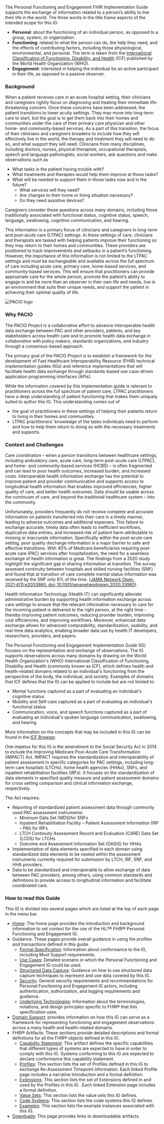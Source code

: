 The Personal Functioning and Engagement FHIR Implementation Guide supports the exchange of information related to a person’s ability to live their life in the world. The three words in the title frame aspects of the intended scope for this IG:
- **Personal**: about the functioning of an individual person, as opposed to a group, system, or organization.
- **Functioning**: related to what the person can do, the help they need, and the effects of contributing factors, including those physiological, environmental, and personal. The term is taken from the [International Classification of Functioning, Disability, and Health](https://www.who.int/standards/classifications/international-classification-of-functioning-disability-and-health) (ICF) published by the World Health Organization (WHO).
- **Engagement**: interested in helping the individual be an active participant in their life, as opposed to a passive observer.

### Background

When a patient receives care in an acute hospital setting, their clinicians and caregivers rightly focus on diagnosing and treating their immediate life-threatening concern. Once these concerns have been addressed, the patient transitions to lower acuity settings. They may move into long-term care to start, but the goal is to get them back into their homes and communities under the care of their primary care physician and other home- and community-based services. As a part of this transition, the focus of their clinicians and caregivers broadens to include how they will effectively live in the world, the therapy and treatment they will need to do so, and what support they will need. Clinicians from many disciplines, including doctors, nurses, physical therapists, occupational therapists, speech and language pathologists, social workers, ask questions and make observations such as 
- What tasks is the patient having trouble with?
- What treatments and therapies would help them improve at those tasks?
- What will be needed to support them in those tasks now and in the future? 
    - What services will they need? 
    - Are changes to their home or living situation necessary?
    - Do they need assistive devices?

Caregivers consider these questions across many domains, including those traditionally associated with functional status, cognitive status, speech, language, swallowing, cognitive communication, and hearing. 

This information is a primary focus of clinicians and caregivers in long-term and post-acute care (LTPAC) settings. In these settings of care, clinicians and therapists are tasked with helping patients improve their functioning so they may return to their homes and communities. These providers are positioned to track improvements and setbacks in a patient’s functioning. However, the importance of this information is not limited to the LTPAC settings and must be exchangeable and available across the full spectrum of care including acute care, primary care, home-based services, and community-based services. This will ensure that practitioners can provide appropriate care for the whole person, promote the patient’s ability to engage in and be more than an observer in their own life and needs, live in an environment that suits their unique needs, and support the patient in achieving their optimal quality of life.

![PACIO logo](./pacio.png)

### Why PACIO

The PACIO Project is a collaborative effort to advance interoperable health data exchange between PAC and other providers, patients, and key stakeholders across health care and to promote health data exchange in collaboration with policy makers, standards organizations, and industry through a consensus-based approach.

The primary goal of the PACIO Project is to establish a framework for the development of Fast Healthcare Interoperability Resource (FHIR) technical implementation guides (IGs) and reference implementations that will facilitate health data exchange through standards-based use case-driven application programming interfaces (APIs).

While the information covered by this implementation guide is relevant to practitioners across the full spectrum of patient care, LTPAC practitioners have a deep understanding of patient functioning that makes them uniquely suited to author this IG. This understanding comes out of
- the goal of practitioners in these settings of helping their patients return to living in their homes and communities.
- LTPAC practitioners' knowledge of the tasks individuals need to perform and how to help them return to doing so with the necessary treatments and supports.

### Context and Challenges

Care coordination – when a person transitions between healthcare settings, including ambulatory care, acute care, long-term post-acute care (LTPAC), and home- and community-based services (HCBS) – is often fragmented and can lead to poor health outcomes, increased burden, and increased costs. Interoperable health information exchange has the potential to improve patient and provider communication and supports access to longitudinal health information that enables improved efficiencies, higher quality of care, and better health outcomes. Data should be usable across the continuum of care, and beyond the traditional healthcare system – into the community.

Unfortunately, providers frequently do not receive complete and accurate information on patients transferred into their care in a timely manner, leading to adverse outcomes and additional expenses. This failure to exchange accurate, timely data often leads to inefficient workflows, duplicative data entries, and increased risk of patient harm attributable to missing or inaccurate information. Specifically within the post-acute care setting, poor quality discharge information is a major barrier to safe and effective transitions. With 45% of Medicare beneficiaries requiring post-acute care (PAC) services after hospitalization, the need for a seamless exchange of health information is great. The findings from a 2020 study highlight the significant gap in sharing information at transition. The survey assessed continuity between hospitals and skilled nursing facilities (SNF) and found that at transition of care complete mental status information was received by the SNF only 6% of the time. [[JAMA Network Open. 2021;4(1):e2033980. doi: 10.1001/jamanetworkopen.2020.33980](https://jamanetwork.com/journals/jamanetworkopen/fullarticle/2775075)].

Health Information Technology (Health IT) can significantly alleviate administrative burden by supporting health information exchange across care settings to ensure that the relevant information necessary to care for the incoming patient is delivered to the right person, at the right time - thereby improving patient outcomes, reducing provider burden, improving cost efficiencies, and improving workflows. Moreover, enhanced data exchange allows for advanced computability, standardization, usability, and real-time data analytics, enabling broader data use by health IT developers, researchers, providers, and payers.

The Personal Functioning and Engagement Implementation Guide (IG) focuses on the representation and exchange of observations. The IG supports observations across many domains by drawing on the World Health Organization's (WHO) International Classification of Functioning, Disability and Health (commonly known as ICF), which defines health and health-related domains related to an individual's functioning from the perspective of the body, the individual, and society. Examples of domains that ICF defines that the IG can be applied to include but are not limited to:

* Mental functions captured as a part of evaluating an individual's cognitive status
* Mobility and Self-care captured as a part of evaluating an individual's functional status
* Communication, voice, and speech functions captured as a part of evaluating an individual's spoken language communication, swallowing, and hearing

More information on the concepts that may be included in this IG can be found in the [ICF Browser](https://apps.who.int/classifications/icfbrowser/).

One impetus for this IG is the amendment to the Social Security Act in 2014 to include the Improving Medicare Post-Acute Care Transformation (IMPACT) Act. IMPACT requires the standardization and interoperability of patient assessment in specific categories for PAC settings, including long-term care hospitals (LTCHs), home health agencies (HHAs), SNFs, and inpatient rehabilitation facilities (IRFs). It focuses on the standardization of data elements in specified quality measure and patient assessment domains for cross setting comparison and clinical information exchange, respectively.

The Act requires:
* Reporting of standardized patient assessment data through commonly used PAC assessment instruments:
    * Minimum Data Set (MDS)for SNFs
    * Inpatient Rehabilitation Facility – Patient Assessment Information (IRF – PAI) for IRFs
    * LTCH Continuity Assessment Record and Evaluation (CARE) Data Set (LCDS) for LTCHs
    * Outcome and Assessment Information Set (OASIS) for HHAs
* Implementation of data elements specified in each domain using standardized data elements to be nested within the assessment instruments currently required for submission by LTCH, IRF, SNF, and HHA providers.
* Data to be standardized and interoperable to allow exchange of data between PAC providers, among others, using common standards and definitions to provide access to longitudinal information and facilitate coordinated care.

### How to read this Guide

This IG is divided into several pages which are listed at the top of each page in the menu bar.
- [Home](index.html): The home page provides the introduction and background information to set context for the use of the HL7® FHIR® Personal Functioning and Engagement IG.
- Guidance: These pages provide overall guidance in using the profiles and transactions defined in this guide.
    - [Formal Specification](formal_specification.html): Information about conformance to the IG, including Must Support requirements.
    - [Use Cases](personal_functioning_and_engagement_use_case.html): Detailed scenario in which the Personal Functioning and Engagement IG could be used.
    - [Structured Data Capture](structured_data_capture.html): Guidance on how to use structured data capture techniques to represent and use data covered by this IG.
    - [Security](security_and_data_sharing.html): General security requirements and recommendations for Personal Functioning and Engagement IG actors, including authentication, authorization, and logging requirements and guidance.
    - [Underlying Technologies](underlying_technologies.html): Information about the terminologies, notations, and design principles specific to FHIR® that this specification uses.
- [Domain Support](domains.html): provides information on how this IG can serve as a framework for representing functioning and engagement observations across a many health and health-related domains.
- FHIR® Artifacts: These sections provide detailed descriptions and formal definitions for all the FHIR® objects defined in this IG.
    - [Capability Statement](CapabilityStatement-pacio-pfe-cap.html): This artifact defines the specific capabilities that different types of systems are expected to have in order to comply with this IG. Systems conforming to this IG are expected to declare conformance this capability statement.
    - [Profiles](artifacts.html#2): This section lists the set of Profiles defined in this IG to exchange Re-Assessment Timepoint information. Each linked Profile page includes a narrative introduction and a formal definition.
    - [Extensions](artifacts.html#3): This section lists the set of Extensions defined in and used by the Profiles in this IG . Each linked Extension page includes a formal definition.
    - [Value Sets](artifacts.html#4): This section lists the value sets this IG defines.
    - [Code Systems](artifacts.html#5): This section lists the code systems this IG defines.
    - [Examples](artifacts.html#6): This section lists the example instances associated with this IG.
- [Downloads](downloads.html): This page provides links to downloadable artifacts.